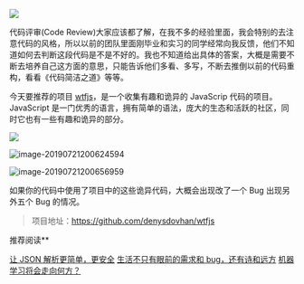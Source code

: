 ![](https://7465-test-3c9b5e-1258459492.tcb.qcloud.la/GitHub%E7%B2%BE%E9%80%89/wtfjs.jpg)

代码评审(Code Review)大家应该都了解，在我不多的经验里面，我会特别的去注意代码的风格，所以以前的团队里面刚毕业和实习的同学经常向我反馈，他们不知道如何去判断这段代码是不是不好的。我也不知道给出具体的答案，大概是需要不断去培养自己这方面的意思，只能告诉他们多看、多写，不断去推倒以前的代码重构，看看《代码简洁之道》等等。

今天要推荐的项目 [wtfjs](<https://github.com/denysdovhan/wtfjs>)，是一个收集有趣和诡异的 JavaScrip 代码的项目。JavaScript 是一门优秀的语言，拥有简单的语法，庞大的生态和活跃的社区，同时它也有一些有趣和诡异的部分。

![](https://7465-test-3c9b5e-1258459492.tcb.qcloud.la/GitHub%E7%B2%BE%E9%80%89/wtf01.png)

![image-20190721200624594](https://7465-test-3c9b5e-1258459492.tcb.qcloud.la/GitHub%E7%B2%BE%E9%80%89/wtf02.png)

![image-20190721200656959](https://7465-test-3c9b5e-1258459492.tcb.qcloud.la/GitHub%E7%B2%BE%E9%80%89/wtf03.png)

如果你的代码中使用了项目中的这些诡异代码，大概会出现改了一个 Bug 出现另外五个 Bug 的情况。

> 项目地址：<https://github.com/denysdovhan/wtfjs>



推荐阅读**

[让 JSON 解析更简单，更安全](<https://mp.weixin.qq.com/s?__biz=MzA3MzE4ODY0Mg==&mid=2455984000&idx=1&sn=22745def4992a56c441693d8aabcd521&chksm=888523cdbff2aadbcaee92495e3bfdce62d49093c30139fb335b9bfc65c5632d4da33575f367&token=765253837&lang=zh_CN#rd>)
[生活不只有眼前的需求和 bug，还有诗和远方](<https://mp.weixin.qq.com/s?__biz=MzA3MzE4ODY0Mg==&mid=2455983996&idx=1&sn=490ea5baec661205f38a94c4e5060100&chksm=88852331bff2aa27bb8640a51645ea3ebd9b871efc74058a9d444cf4ff2b393e298d71f2577d&token=765253837&lang=zh_CN#rd>)
[机器学习将会走向何方？](<https://mp.weixin.qq.com/s?__biz=MzA3MzE4ODY0Mg==&mid=2455983988&idx=1&sn=4003b7dd06db0b7c3d9ca295868d9604&chksm=88852339bff2aa2ff10794d7c831a300211ccc0c1a2ed264bf99b2f368d6fd1e45470e4bbef1&token=765253837&lang=zh_CN#rd>)